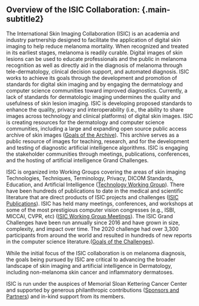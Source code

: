 ## Overview of the ISIC Collaboration: {.main-subtitle2}

The International Skin Imaging Collaboration (ISIC) is an academia and industry partnership designed to facilitate the application of digital skin imaging to help reduce melanoma mortality. When recognized and treated in its earliest stages, melanoma is readily curable. Digital images of skin lesions can be used to educate professionals and the public in melanoma recognition as well as directly aid in the diagnosis of melanoma through tele-dermatology, clinical decision support, and automated diagnosis. ISIC works to achieve its goals through the development and promotion of standards for digital skin imaging and by engaging the dermatology and computer science communities toward improved diagnostics. Currently, a lack of standards for dermatologic imaging undermines the quality and usefulness of skin lesion imaging. ISIC is developing proposed standards to enhance the quality, privacy and interoperability (i.e., the ability to share images across technology and clinical platforms) of digital skin images. ISIC is creating resources for the dermatology and computer science communities, including a large and expanding open source public access archive of skin images \([Goals of the Archive](#!/topWithHeader/tightContentTop/about/isicArchiveGoals)\). This archive serves as a public resource of images for teaching, research, and for the development and testing of diagnostic artificial intelligence algorithms. ISIC is engaging the stakeholder communities through meetings, publications, conferences, and the hosting of artificial intelligence Grand Challenges.  

ISIC is organized into Working Groups covering the areas of skin imaging Technologies, Techniques, Terminology, Privacy, DICOM Standards, Education, 
and Artificial Intelligence \([Technology Working Group](#!/topWithHeader/tightContentTop/about/workingGroupsTechnology)\). There have been hundreds of publications to date in the medical and scientific literature that are direct products of ISIC projects and challenges \([ISIC Publications](#!/topWithHeader/tightContentTop/about/isicPublications)\). ISIC has held many meetings, conferences, and workshops at some of the most prestigious computer vision congresses (e.g., ISBI, MICCAI, CVPR, etc) \([ISIC Working Group Meetings](#!/topWithHeader/tightContentTop/about/isicPublications)\). The ISIC Grand Challenges have been run annually since  2016 and have grown in size, complexity, and impact over time. The 2020 challenge had over 3,300 participants from around the world and resulted in hundreds of new reports in the computer science literature.\([Goals of the Challenges](#!/topWithHeader/tightContentTop/about/isicChallengesGoals)\).

While the initial focus of the ISIC collaboration is on melanoma diagnosis, the goals being pursued by ISIC are critical to advancing the broader landscape of skin imaging and artificial intelligence in Dermatology, including non-melanoma skin cancer and inflammatory dermatoses.

ISIC is run under the auspices of Memorial Sloan Kettering Cancer Center and supported by generous philanthropic contributions \([Sponsors and Partners](#!/topWithHeader/tightContentTop/about/aboutIsicSponsorsAndPartners)\) and in-kind support from its members.
